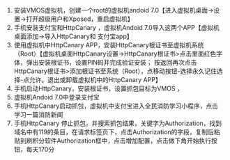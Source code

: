 1.	安装VMOS虚拟机，创建一个root的虚拟机andoid 7.0【进入虚拟机桌面->设置->打开超级用户和Xposed，重启虚拟机】
2.	手机安装支付宝和HttpCanary ，虚拟机Andoid 7.0导入这两个APP【虚拟机桌面添加->导入HttpCanary和 支付宝app】
3.	使用虚拟机中HttpCanary APP，安装HttpCanary根证书至虚拟机系统（Root）【虚拟机桌面HttpCanary设置->HttpCanary根证书>点击里面红色字体，弹出安装根证书，设置PIN码并完成验证安装； 按返回再次点击HttpCanary根证书>添加根证书至系统（Root），点移动按钮-选择永久记住选择-点允许。退出或卸载虚拟机中的HttpCanary APP】
4.	手机启动HttpCanary，安装根证书，设置抓包目标为VMOS ，
5.	虚拟机Andoid 7.0中登录支付宝
6.	手机HttpCanary启动抓包，虚拟机中支付宝进入全民消防学习小程序，点击学习一篇消防新闻
7.	手机HttpCanary 停止抓包，并搜索抓包结果，关键字为Authorization，找到域名中有119的条目，在请求标签页下，点击Authorization的字段，复制后粘贴到刷积分软件Authorization框中，点击增加配置，点击做下角开始执行按钮，每天170分

